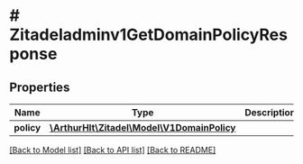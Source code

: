 # # Zitadeladminv1GetDomainPolicyResponse

## Properties

Name | Type | Description | Notes
------------ | ------------- | ------------- | -------------
**policy** | [**\ArthurHlt\Zitadel\Model\V1DomainPolicy**](V1DomainPolicy.md) |  | [optional]

[[Back to Model list]](../../README.md#models) [[Back to API list]](../../README.md#endpoints) [[Back to README]](../../README.md)
